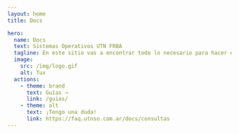 ```yaml
---
layout: home
title: Docs

hero:
  name: Docs
  text: Sistemas Operativos UTN FRBA
  tagline: En este sitio vas a encontrar todo lo necesario para hacer el TP de Sistemas Operativos.
  image:
    src: /img/logo.gif
    alt: Tux
  actions:
    - theme: brand
      text: Guías →
      link: /guias/
    - theme: alt
      text: ¡Tengo una duda!
      link: https://faq.utnso.com.ar/docs/consultas
---
```

